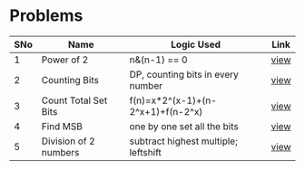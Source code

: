 # Problems

SNo | Name | Logic Used | Link |
----|------|------------|------|
1 | Power of 2 | n&(n-1) == 0 | [view](powerOf2.cpp)
2 | Counting Bits | DP, counting bits in every number | [view](countingBits.cpp) 
3 | Count Total Set Bits | f(n)=x*2^(x-1)+(n-2^x+1)+f(n-2^x) | [view](count_total_set_bits.cpp)
4 | Find MSB | one by one set all the bits | [view](find_MSB.cpp)
5 | Division of 2 numbers | subtract highest multiple; leftshift | [view](divide_numbers.cpp)
